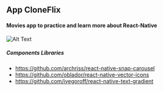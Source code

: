 ## App CloneFlix

#### Movies app to practice and learn more about React-Native
![Alt Text](https://media.giphy.com/media/2kEfMWeUVjwUSruMEM/giphy.gif)

##### Components Libraries 
- https://github.com/archriss/react-native-snap-carousel
- https://github.com/oblador/react-native-vector-icons
- https://github.com/iyegoroff/react-native-text-gradient
